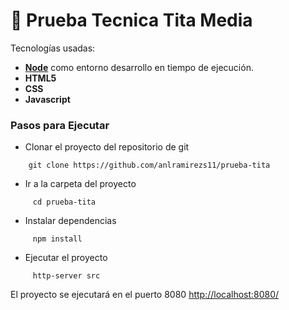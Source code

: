 # :ledger: Prueba Tecnica Tita Media
Tecnologías usadas:
 * [**Node**](https://nodejs.org/en/) como entorno desarrollo en tiempo de ejecución.
 * **HTML5**
 * **CSS**
 * **Javascript**

### **Pasos para Ejecutar**

* Clonar el proyecto del repositorio de git
```shell
    git clone https://github.com/anlramirezs11/prueba-tita
```

* Ir a la carpeta del proyecto
```shell
     cd prueba-tita
```

* Instalar dependencias
```shell
     npm install
```

* Ejecutar el proyecto
```shell
     http-server src
```

El proyecto se ejecutará en el puerto 8080
  [http://localhost:8080/](http://127.0.0.1:8080)
